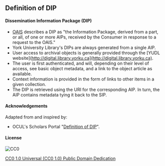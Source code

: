 ## Definition of DIP

#### Dissemination Information Package (DIP)

* [OAIS](http://en.wikipedia.org/wiki/Open_Archival_Information_System) describes a DIP as "the Information Package, derived from a part, or all, of one or more AIPs, received by the Consumer in response to a request to the OAIS."
* York University Library's DIPs are always generated from a single AIP.
* User access to archival objects is generally provided through the [YUDL website](http://digital.library.yorku.ca](http://digital.library.yorku.ca).
* The user is first authenticated, and will, depending on their level of access, see basic object metadata, and a link to the object article as available.
* Context information is provided in the form of links to other items in a given collection.
* The DIP is retrieved using the URI for the corresponding AIP. In turn, the AIP contains metadata tying it back to the SIP.

#### Acknowledgements

Adapted from and inspired by:

* OCUL's Scholars Portal "[Definition of DIP](https://spotdocs.scholarsportal.info/display/OAIS/Definition+of+DIP)".

#### License

![CC0](http://i.creativecommons.org/p/zero/1.0/88x31.png "CC0")

[CC0 1.0 Universal (CC0 1.0) Public Domain Dedication](http://creativecommons.org/publicdomain/zero/1.0/)
